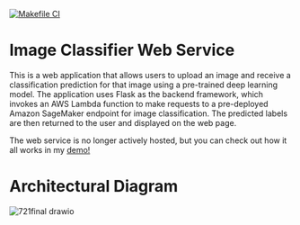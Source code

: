 [![Makefile CI](https://github.com/abzdel/image-classifier-web-app/actions/workflows/makefile.yml/badge.svg)](https://github.com/abzdel/image-classifier-web-app/actions/workflows/makefile.yml)

# Image Classifier Web Service

This is a web application that allows users to upload an image and receive a classification prediction for that image using a pre-trained deep learning model. The application uses Flask as the backend framework, which invokes an AWS Lambda function to make requests to a pre-deployed Amazon SageMaker endpoint for image classification. The predicted labels are then returned to the user and displayed on the web page.

The web service is no longer actively hosted, but you can check out how it all works in my [demo!](https://youtu.be/Zd3k7lRmWhk)

# Architectural Diagram
![721final drawio](https://user-images.githubusercontent.com/55398496/235781148-05f3272d-d134-463c-b63c-3e085cdad793.png)
